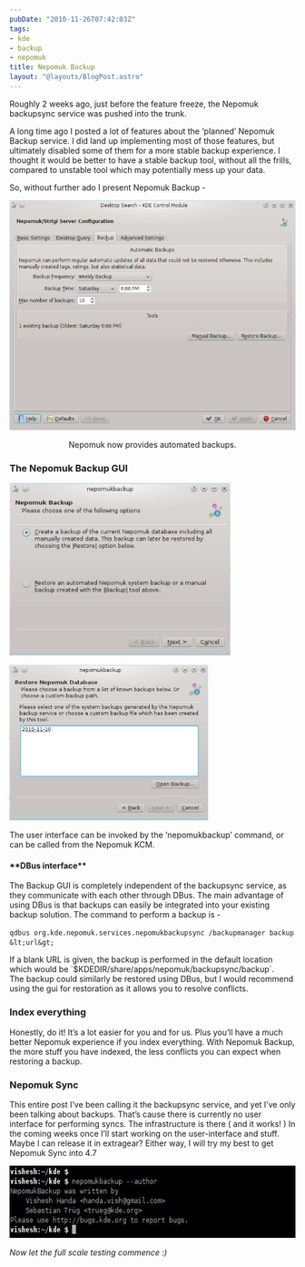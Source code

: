 ```yaml
---
pubDate: "2010-11-26T07:42:03Z"
tags:
- kde
- backup
- nepomuk
title: Nepomuk Backup
layout: "@layouts/BlogPost.astro"
---
```


Roughly 2 weeks ago, just before the feature freeze, the Nepomuk backupsync service was pushed into the trunk.

A long time ago I posted a lot of features about the ‘planned’ Nepomuk Backup service. I did land up implementing most of those features, but ultimately disabled some of them for a more stable backup experience. I thought it would be better to have a stable backup tool, without all the frills, compared to unstable tool which may potentially mess up your data.

So, without further ado I present Nepomuk Backup -
<p style="text-align: center;"><a href="/blog/images/2010/11/26/kcm.jpeg"><img class="aligncenter size-full wp-image-333" title="Nepomuk Backup KCM" src="/blog/images/2010/11/26/kcm.jpeg" alt="" width="560" height="404" /></a></p>
<p style="text-align: center;">Nepomuk now provides automated backups.</p>

<h3>The Nepomuk Backup GUI</h3>
<a href="/blog/images/2010/11/26/intro.jpg"><img class="size-full wp-image-342 alignleft" title="Backup-Options" src="/blog/images/2010/11/26/intro.jpg" alt="" width="389" height="303" /></a>

<a href="/blog/images/2010/11/26/available-backups.jpg"><img class="size-full wp-image-343 alignright" title="available-backups" src="/blog/images/2010/11/26/available-backups.jpg" alt="" width="350" height="273" /></a>


The user interface can be invoked by the ‘nepomukbackup’ command, or can be called from the Nepomuk KCM.
<h4>**DBus interface**</h4>
The Backup GUI is completely independent of the backupsync service, as they communicate with each other through DBus. The main advantage of using DBus is that backups can easily be integrated into your existing backup solution. The command to perform a backup is -

`qdbus org.kde.nepomuk.services.nepomukbackupsync /backupmanager backup &lt;url&gt;`
<div>If a blank URL is given, the backup is performed in the default location which would be `$KDEDIR/share/apps/nepomuk/backupsync/backup`.</div>
<div>The backup could similarly be restored using DBus, but I would recommend using the gui for restoration as it allows you to resolve conflicts.</div>
<h3>Index everything</h3>
Honestly, do it! It’s a lot easier for you and for us. Plus you’ll have a much better Nepomuk experience if you index everything. With Nepomuk Backup, the more stuff you have indexed, the less conflicts you can expect when restoring a backup.
<h3>Nepomuk Sync</h3>
This entire post I’ve been calling it the backupsync service, and yet I’ve only been talking about backups. That’s cause there is currently no user interface for performing syncs. The infrastructure is there ( and it works! ) In the coming weeks once I’ll start working on the user-interface and stuff. Maybe I can release it in extragear? Either way, I will try my best to get Nepomuk Sync into 4.7

*<a href="/blog/images/2010/11/26/authors.jpeg"><img class="aligncenter size-full wp-image-365" title="authors" src="/blog/images/2010/11/26/authors.jpeg" alt="" width="590" height="127" /></a>*

*Now let the full scale testing commence :)*
